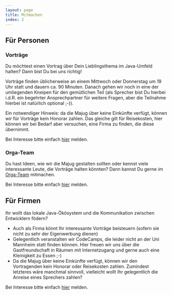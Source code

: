 ```yaml
---
layout: page
title: Mitmachen
index: 2
---
```


## Für Personen

### Vorträge

Du möchtest einen Vortrag über Dein Lieblingsthema im Java-Umfeld halten? Dann bist Du bei uns richtig!

Vorträge finden üblicherweise an einem Mittwoch oder Donnerstag um 19 Uhr statt und dauern ca. 90 Minuten. Danach gehen wir noch in eine der umliegenden Kneipen für den gemütlichen Teil (als Sprecher bist Du hierbei i.d.R. ein begehrter Ansprechpartner für weitere Fragen, aber die Teilnahme hierbei ist natürlich optional ;-)).

Ein notwendiger Hinweis: da die Majug über keine Einkünfte verfügt, können wir für Vorträge kein Honorar zahlen. Das gleiche gilt für Reisekosten, hier können wir bei Bedarf aber versuchen, eine Firma zu finden, die diese übernimmt.

Bei Interesse bitte einfach [hier](/about) melden.

### Orga-Team

Du hast Ideen, wie wir die Majug gestalten sollten oder kennst viele interessante Leute, die Vorträge halten könnten? Dann kannst Du gerne im [Orga-Team](/about) mitmachen.

Bei Interesse bitte einfach [hier](/about) melden.

## Für Firmen

Ihr wollt das lokale Java-Ökösystem und die Kommunikation zwischen Entwicklern födern?

* Auch als Firma könnt Ihr interessante Vorträge beisteuern (sofern sie nicht zu sehr der Eigenwerbung dienen)
* Gelegentlich veranstalten wir CodeCamps, die leider nicht an der Uni Mannheim statt finden können. Hier freuen wir uns über die Gastfreundschaft in Räumen mit Internetzugang und gerne auch eine Kleinigkeit zu Essen ;-)
* Da die Majug über keine Einkünfte verfügt, können wir den Vortragenden kein Honorar oder Reisekosten zahlen. Zumindest letzteres wäre manchmal sinnvoll, vielleicht wollt Ihr gelegentlich die Anreise eines Sprechers zahlen?

Bei Interesse bitte einfach [hier](/about) melden.

